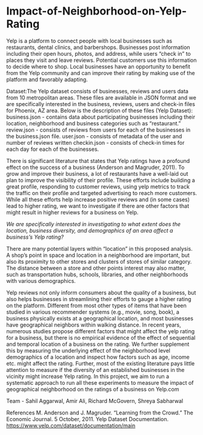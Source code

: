 # Impact-of-Neighborhood-on-Yelp-Rating

Yelp is a platform to connect people with local businesses such as restaurants, dental clinics, and barbershops. Businesses post information including their open hours, photos, and address, while users “check in” to places they visit and leave reviews. Potential customers use this information to decide where to shop. Local businesses have an opportunity to benefit from the Yelp community and can improve their rating by making use of the platform and favorably adapting.

Dataset:The Yelp dataset consists of businesses, reviews and users data from 10 metropolitan areas. These files are available in JSON format and we are specifically interested in the business, reviews, users and check-in files for Phoenix, AZ area. Below is the description of these files (Yelp Dataset):
business.json - contains data about participating businesses including their location, neighborhood and business categories such as “restaurant.”
review.json - consists of reviews from users for each of the businesses in the business.json file.
user.json - consists of metadata of the user and number of reviews written
checkin.json - consists of check-in times for each day for each of the businesses. 

There is significant literature that states that Yelp ratings have a profound effect on the success of a business (Anderson and Magruder, 2011). To grow and improve their business, a lot of restaurants have a well-laid out plan to improve the visibility of their profile. These efforts include building a great profile, responding to customer reviews, using yelp metrics to track the traffic on their profile and targeted advertising to reach more customers. While all these efforts help increase positive reviews and (in some cases) lead to higher rating, we want to investigate if there are other factors that might result in higher reviews for a business on Yelp.

*We are specifically interested in investigating to what extent does the location, business diversity, and demographics of an area affect a business’s Yelp rating?* 

There are many potential layers within “location” in this proposed analysis. A shop’s point in space and location in a neighborhood are important, but also its proximity to other stores and clusters of stores of similar category. The distance between a store and other points interest may also matter, such as transportation hubs, schools, libraries, and other neighborhoods with various demographics. 

Yelp reviews not only inform consumers about the quality of a business, but also helps businesses in streamlining their efforts to gauge a higher rating on the platform.  Different from most other types of items that have been studied in various recommender systems (e.g., movie, song, book), a business physically exists at a geographical location, and most businesses have geographical neighbors within walking distance. In recent years, numerous studies propose different factors that might affect the yelp rating for a business, but there is no empirical evidence of the effect of sequential and temporal location of a business on the rating. We further supplement this by measuring the underlying effect of the neighborhood level demographics of a location and inspect how factors such as age, income etc. might affect the rating. Further, most of the existing literature pays little attention to measure if the diversity of an established businesses in the vicinity might increase Yelp rating. In this project, we aim to run a systematic approach to run all these experiments to measure the impact of geographical neighborhood on the ratings of a business on Yelp.com

Team - Sahil Aggarwal, Amir Ali, Richard McGovern, Shreya Sabharwal

References
M. Anderson and J. Magruder. “Learning from the Crowd.” The Economic Journal. 5 October, 2011.
Yelp Dataset Documentation. https://www.yelp.com/dataset/documentation/main
